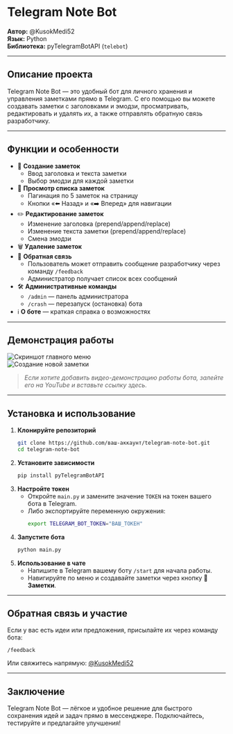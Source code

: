 # Telegram Note Bot

**Автор:** @KusokMedi52  
**Язык:** Python  
**Библиотека:** pyTelegramBotAPI (`telebot`)

---

## Описание проекта

Telegram Note Bot — это удобный бот для личного хранения и управления заметками прямо в Telegram. С его помощью вы можете создавать заметки с заголовками и эмодзи, просматривать, редактировать и удалять их, а также отправлять обратную связь разработчику.

---

## Функции и особенности

- 📝 **Создание заметок**  
  - Ввод заголовка и текста заметки  
  - Выбор эмодзи для каждой заметки  
- 📜 **Просмотр списка заметок**  
  - Пагинация по 5 заметок на страницу  
  - Кнопки «⬅️ Назад» и «➡️ Вперед» для навигации  
- ✏️ **Редактирование заметок**  
  - Изменение заголовка (prepend/append/replace)  
  - Изменение текста заметки (prepend/append/replace)  
  - Смена эмодзи  
- 🗑 **Удаление заметок**  
- 💬 **Обратная связь**  
  - Пользователь может отправить сообщение разработчику через команду `/feedback`  
  - Администратор получает список всех сообщений  
- 🛠 **Административные команды**  
  - `/admin` — панель администратора  
  - `/crash` — перезапуск (остановка) бота  
- ℹ️ **О боте** — краткая справка о возможностях

---

## Демонстрация работы

![Скриншот главного меню](https://user-images.githubusercontent.com/ваш-профиль/screenshot-main-menu.png)  
![Создание новой заметки](https://user-images.githubusercontent.com/ваш-профиль/screenshot-new-note.gif)  

> *Если хотите добавить видео-демонстрацию работы бота, залейте его на YouTube и вставьте ссылку здесь.*

---

## Установка и использование

1. **Клонируйте репозиторий**  
   ```bash
   git clone https://github.com/ваш-аккаунт/telegram-note-bot.git
   cd telegram-note-bot
   ```
2. **Установите зависимости**  
   ```bash
   pip install pyTelegramBotAPI
   ```
3. **Настройте токен**  
   - Откройте `main.py` и замените значение `TOKEN` на токен вашего бота в Telegram.  
   - Либо экспортируйте переменную окружения:
     ```bash
     export TELEGRAM_BOT_TOKEN="ВАШ_ТОКЕН"
     ```
4. **Запустите бота**  
   ```bash
   python main.py
   ```
5. **Использование в чате**  
   - Напишите в Telegram вашему боту `/start` для начала работы.  
   - Навигируйте по меню и создавайте заметки через кнопку **📝 Заметки**.

---

## Обратная связь и участие

Если у вас есть идеи или предложения, присылайте их через команду бота:  
```
/feedback
```  
Или свяжитесь напрямую: [@KusokMedi52](https://t.me/KusokMedi52)

---

## Заключение

Telegram Note Bot — лёгкое и удобное решение для быстрого сохранения идей и задач прямо в мессенджере. Подключайтесь, тестируйте и предлагайте улучшения!  

